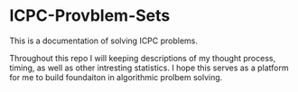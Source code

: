 # ICPC-Provblem-Sets
This is a documentation of solving ICPC problems.

Throughout this repo I will keeping descriptions of my thought process, timing, as well as other intresting statistics. I hope this serves as a platform for me to build foundaiton in algorithmic prolbem solving. 

